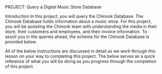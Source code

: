 PROJECT: Query a Digital Music Store Database

Introduction
In this project, you will query the Chinook Database. 
The Chinook Database holds information about a music store. For this project, you will be assisting the Chinook team 
with understanding the media in their store, their customers and employees, and their invoice information. 
To assist you in the queries ahead, the schema for the Chinook Database is provided below. 

All of the below instructions are discussed in detail as we work through this lesson on your way to completing this project. 
The below serves as a quick reference of what you will be doing as you progress through the completion of this project.
